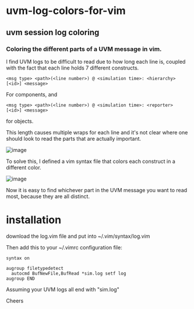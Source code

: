 # uvm-log-colors-for-vim

## uvm session log coloring

### Coloring the different parts of a UVM message in vim.

I find UVM logs to be difficult to read due to how long each line is, coupled with the fact that each line holds 7 different constructs.

```<msg type> <path>(<line number>) @ <simulation time>: <hierarchy> [<id>] <message>```

For components, and

```<msg type> <path>(<line number>) @ <simulation time>: <reporter> [<id>] <message>```

for objects.

This length causes multiple wraps for each line and it's not clear where one should look to read the parts that are actually important.

![image](https://user-images.githubusercontent.com/22510874/179869700-72a1930a-7816-4128-8ec6-06705b63161a.png)

To solve this, I defined a vim syntax file that colors each construct in a different color.

![image](https://user-images.githubusercontent.com/22510874/179869653-f1dad225-6bac-474b-982b-6a40ddb6859a.png)

Now it is easy to find whichever part in the UVM message you want to read most, because they are all distinct.

# installation
download the log.vim file and put into ~/.vim/syntax/log.vim

Then add this to your ~/.vimrc configuration file:

```
syntax on

augroup filetypedetect
  autocmd BufNewFile,BufRead *sim.log setf log 
augroup END
```

Assuming your UVM logs all end with "sim.log"
  
Cheers
